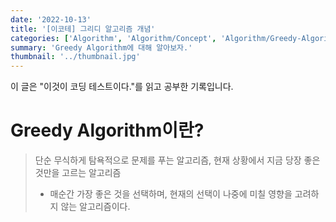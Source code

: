 ```yaml
---
date: '2022-10-13'
title: '[이코테] 그리디 알고리즘 개념'
categories: ['Algorithm', 'Algorithm/Concept', 'Algorithm/Greedy-Algorithm']
summary: 'Greedy Algorithm에 대해 알아보자.'
thumbnail: '../thumbnail.jpg'
---
```


<p>이 글은 "이것이 코딩 테스트이다."를 읽고 공부한 기록입니다.</p>

# Greedy Algorithm이란?

> 단순 무식하게 탐욕적으로 문제를 푸는 알고리즘, 현재 상황에서 지금 당장 좋은 것만을 고르는 알고리즘
>
> - 매순간 가장 좋은 것을 선택하며, 현재의 선택이 나중에 미칠 영향을 고려하지 않는 알고리즘이다.
